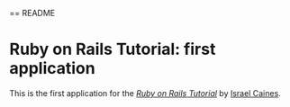 == README

# Ruby on Rails Tutorial: first application

This is the first application for the
[*Ruby on Rails Tutorial*](http://railstutorial.org/)
by [Israel Caines](http://israelcaines.com/).


